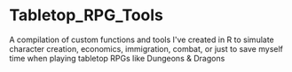 # Tabletop_RPG_Tools
A compilation of custom functions and tools I've created in R to simulate character creation, economics, immigration, combat, or just to save myself time when playing tabletop RPGs like Dungeons &amp; Dragons
